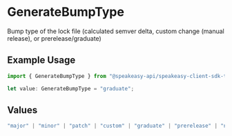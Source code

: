# GenerateBumpType

Bump type of the lock file (calculated semver delta, custom change (manual release), or prerelease/graduate)

## Example Usage

```typescript
import { GenerateBumpType } from "@speakeasy-api/speakeasy-client-sdk-typescript/sdk/models/shared";

let value: GenerateBumpType = "graduate";
```

## Values

```typescript
"major" | "minor" | "patch" | "custom" | "graduate" | "prerelease" | "none"
```